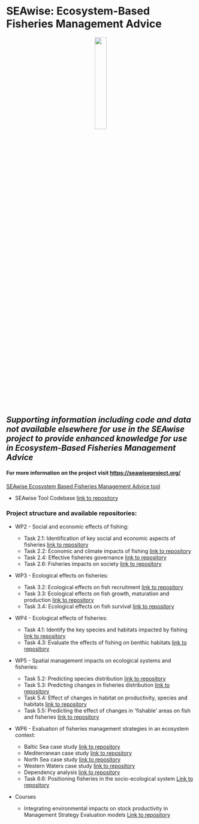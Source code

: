 

# SEAwise: Ecosystem-Based Fisheries Management Advice #
<p align="center">
<img src="https://github.com/ices-tools-dev/SEAwise/assets/75067038/448633f0-2022-4aca-a4c3-5a470e9e1a14" width=25% height=25% />
</p>

## *Supporting information including code and data not available elsewhere for use in the SEAwise project to provide enhanced knowledge for use in Ecosystem-Based Fisheries Management Advice* ##

#### For more information on the project visit https://seawiseproject.org/ ####

 [SEAwise Ecosystem Based Fisheries Management Advice tool](https://ices-tools-dev.shinyapps.io/SEAwiseTool/) 
  * SEAwise Tool Codebase [link to repository](https://github.com/ices-tools-dev/SEAwise_tool)

### Project structure and available repositories: ###


* WP2 - Social and economic effects of fishing:
  * Task 2.1: Identification of key social and economic aspects of fisheries [link to repository](https://github.com/ices-tools-dev/SEAwise_T2.1)
  * Task 2.2: Economic and climate impacts of fishing [link to repository](https://github.com/ices-tools-dev/SEAwise_T2.2)
  * Task 2.4: Effective fisheries governance [link to repository](https://github.com/ices-tools-dev/SEAwise_T2.4)
  * Task 2.6: Fisheries impacts on society [link to repository](https://github.com/ices-tools-dev/SEAwise_T2.6)

* WP3 - Ecological effects on fisheries:
  * Task 3.2: Ecological effects on fish recruitment [link to repository](https://github.com/ices-tools-dev/SEAwise_T3.2)
  * Task 3.3: Ecological effects on fish growth, maturation and production [link to repository](https://github.com/ices-tools-dev/SEAwise_T3.3)
  * Task 3.4: Ecological effects on fish survival [link to repository](https://github.com/ices-tools-dev/SEAwise_T3.4)
  
* WP4 - Ecological effects of fisheries:
  * Task 4.1: Identify the key species and habitats impacted by fishing [link to repository](https://github.com/ices-tools-dev/SEAwise_T4.1)
  * Task 4.3: Evaluate the effects of fishing on benthic habitats [link to repository](https://github.com/ices-tools-dev/SEAwise_T4.3)
    
* WP5 - Spatial management impacts on ecological systems and fisheries:
  * Task 5.2: Predicting species distribution [link to repository](https://github.com/ices-tools-dev/SEAwise_T5.2)
  * Task 5.3: Predicting changes in fisheries distribution [link to repository](https://github.com/ices-tools-dev/SEAwise_T5.3)
  * Task 5.4: Effect of changes in habitat on productivity, species and habitats [link to repository](https://github.com/ices-tools-dev/SEAwise_T5.4)
  * Task 5.5: Predicting the effect of changes in 'fishable' areas on fish and fisheries [link to repository](https://github.com/ices-tools-dev/SEAwise_T5.5)
    
* WP6 - Evaluation of fisheries management strategies in an ecosystem context:
  * Baltic Sea case study [link to repository](https://github.com/ices-tools-dev/SEAwise_WP6_BS)
  * Mediterranean case study [link to repository](https://github.com/ices-tools-dev/SEAwise_WP6_Med)
  * North Sea case study [link to repository](https://github.com/ices-tools-dev/SEAwise_WP6_NS)
  * Western Waters case study [link to repository](https://github.com/ices-tools-dev/SEAwise_WP6_WW)
  * Dependency analysis [link to repository](https://github.com/ices-tools-dev/SEAwise_WP6_dependency_analysis)
  * Task 6.6: Positioning fisheries in the socio-ecological system [Link to repository](https://github.com/ices-tools-dev/SEAwise_T6.6)
 
* Courses
  * Integrating environmental impacts on stock productivity in Management Strategy Evaluation models [Link to repository](https://github.com/ices-tools-dev/SEAwise_ecoMSE)


